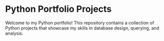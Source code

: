 # Python Portfolio Projects

Welcome to my Python portfolio! This repository contains a collection of Python projects that showcase my skills in database design, querying, and analysis.
